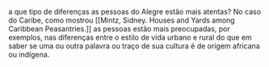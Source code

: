 a que tipo de diferenças as pessoas do Alegre estão mais atentas? No caso do Caribe, como mostrou [[Mintz, Sidney. Houses and Yards among Caribbean Peasantries.]] as pessoas estão mais preocupadas, por exemplos, nas diferenças entre o estilo de vida urbano e rural do que em saber se uma ou outra palavra ou traço de sua cultura é de origem africana ou indígena. 
